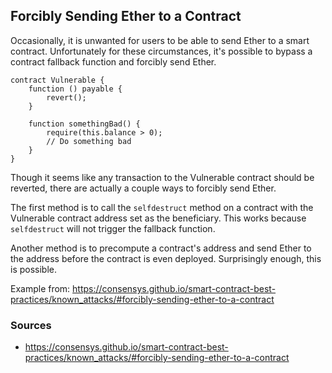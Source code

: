 ## Forcibly Sending Ether to a Contract

Occasionally, it is unwanted for users to be able to send Ether to a smart contract. Unfortunately for these circumstances, it's possible to bypass a contract fallback function and forcibly send Ether.

```
contract Vulnerable {
    function () payable {
        revert();
    }

    function somethingBad() {
        require(this.balance > 0);
        // Do something bad
    }
}
```

Though it seems like any transaction to the Vulnerable contract should be reverted, there are actually a couple ways to forcibly send Ether.

The first method is to call the `selfdestruct` method on a contract with the Vulnerable contract address set as the beneficiary. This works because `selfdestruct` will not trigger the fallback function.

Another method is to precompute a contract's address and send Ether to the address before the contract is even deployed. Surprisingly enough, this is possible.

Example from: https://consensys.github.io/smart-contract-best-practices/known_attacks/#forcibly-sending-ether-to-a-contract

### Sources
- https://consensys.github.io/smart-contract-best-practices/known_attacks/#forcibly-sending-ether-to-a-contract